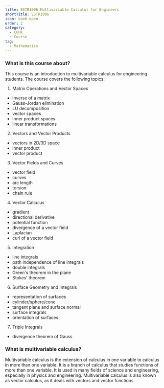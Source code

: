 ```yaml
---
title: ESTR1006 Multivariable Calculus for Engineers
shortTitle: ESTR1006
icon: book-open
order: 2
category:
  - CUHK
  - Course
tag:
  - Mathematics
---
```



### What is this course about?

This course is an introduction to multivariable calculus for engineering students. The course covers the following topics:


1. Matrix Operations and Vector Spaces

- inverse of a matrix
- Gauss-Jordan elimination
- LU decomposition
- vector spaces
- inner product spaces
- linear transformations

2. Vectors and Vector Products

- vectors in 2D/3D space
- inner product
- vector product

3. Vector Fields and Curves

- vector field
- curves
- arc length
- torsion
- chain rule

4. Vector Calculus

- gradient
- directional derivative
- potential function
- divergence of a vector field
- Laplacian
- curl of a vector field

5. Integration

- line integrals
- path independence of line integrals
- double integrals
- Green's theorem in the plane
- Stokes' theorem

6. Surface Geometry and Integrals

- representation of surfaces
- cylinder/sphere/cone
- tangent plane and surface normal
- surface integrals
- orientation of surfaces
  
7. Triple Integrals

- divergence theorem of Gauss

### What is multivariable calculus?

Multivariable calculus is the extension of calculus in one variable to calculus in more than one variable. It is a branch of calculus that studies functions of more than one variable. It is used in many fields of science and engineering, especially in physics and engineering. Multivariable calculus is also known as vector calculus, as it deals with vectors and vector functions.
